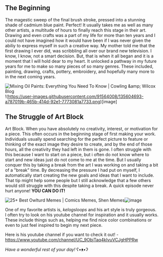 
## The Beginning

  The magestic sweep of the final brush stroke, pressed into a stunning shade of cadmium blue paint. Perfect! It usually takes me as well as many other artists, a multitude of hours to finally reach this stage in their art. Drawing and even crafts was a part of my life for more than ten years and I could not have imagined how it would have been if I was never given the abiliy to express myself in such a creative way. My mother told me that the first drawing I ever did, was scribbling all over our brand new television. I know, I know, not a smart decision. But, that is when it all began and it is a moment that I will hold dear to my heart. It unlocked a pathway in my future years for me to make so many pieces of so many genres. These included, painting, drawing, crafts, pottery, embroidery, and hopefully many more to in the next coming years.

<img src="https://www.cowlingandwilcox.com/blog/wp-content/uploads/2019/06/bigstock-Artist-Brush-Mixed-Color-Oil-P-263253853-1024x684.jpg" alt="Mixing Oil Paints: Everything You Need To Know | Cowling &amp;amp; Wilcox Blog"/>!(https://user-images.githubusercontent.com/91564008/135604693-a787019b-465b-414d-92e1-7773081a7733.png)[image]

## The Struggle of Art Block

  Art Block. When you have absolutely no creativity, interest, or motivation for a piece. This often occurs in the beginning stage of first making your work. Individuals usually spend searching for the perfect picture to feature or thinking of the exact image they desire to create, and by the end of those hours, all the creativity they had left in them is gone. I often struggle with this because I want to start on a piece, but i often do not know where to start and new ideas just do not come to me at the time. But I usually conquer this by taking a break from the art I was working on and taking a bit of a "break" time. By decreasing the pressure I had put on myself, I automatically start creating the new goals and ideas that I want to include. That tip might help some people but I still acknowledge that a few others would still struggle with this despite taking a break. A quick episode never hurt anyone! **YOU CAN DO IT!**

<img src="https://pics.me.me/thumb_i-wanna-make-art-but-i-dont-knouw-how-to-43934888.png" alt="25+ Best Owlturd Memes | Comics Memes, Shen Memes"/>![image](https://user-images.githubusercontent.com/91564008/135602942-fde3be8c-bb9b-4d2b-af2e-f23808b26721.png)

  One of my favorite artists is, _kelogsloops_ and his art style is truly gorgeous. I often try to look on his youtube channel for inspiration and it usually works. These include things such as, helping me find nice color combinations or even to just feel inspired to begin my next piece. 

  Here is his youtube channel if you want to check it out! - https://www.youtube.com/channel/UC_9ObjTaq4kIvuVCJgHPPRw

 _Have a wonderful rest of your day!_ 
               ʕ•ᴥ•ʔ 

